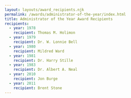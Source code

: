 ```yaml
---
layout: layouts/award_recipients.njk
permalink: /awards/administrator-of-the-year/index.html
title: Administrator of the Year Award Recipients
recipients:
  - year: 1978
    recipient: Thomas M. Holimon
  - year: 1979
    recipient: Dr. W. Lonnie Bell
  - year: 1980
    recipient: Mildred Ward
  - year: 1981
    recipient: Dr. Harry Stille
  - year: 1983
    recipient: Dr. Albert A. Neal
  - year: 2010
    recipient: Jon Burge
  - year: 2011
    recipient: Brent Stone
---
```

